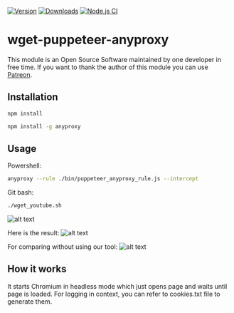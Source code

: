 [![Version](https://img.shields.io/npm/v/website-scraper-puppeteer.svg?style=flat)](https://www.npmjs.org/package/website-scraper-puppeteer)
[![Downloads](https://img.shields.io/npm/dm/website-scraper-puppeteer.svg?style=flat)](https://www.npmjs.org/package/website-scraper-puppeteer)
[![Node.js CI](https://github.com/website-scraper/website-scraper-puppeteer/actions/workflows/node.js.yml/badge.svg)](https://github.com/website-scraper/website-scraper-puppeteer)

# wget-puppeteer-anyproxy

This module is an Open Source Software maintained by one developer in free time. If you want to thank the author of this module you can use 
[Patreon](https://www.patreon.com/Kapa2411).



## Installation
```sh
npm install
```
```sh
npm install -g anyproxy
```

## Usage
Powershell:
```sh
anyproxy --rule ./bin/puppeteer_anyproxy_rule.js --intercept
```
Git bash:
```sh
./wget_youtube.sh
```
![alt text](https://i.imgur.com/79BUBTY.png)

Here is the result:
![alt text](https://i.imgur.com/fQnZm7l.png)

For comparing without using our tool:
![alt text](https://i.imgur.com/mgO1U0M.png)


## How it works
It starts Chromium in headless mode which just opens page and waits until page is loaded.
For logging in context, you can refer to cookies.txt file to generate them.
